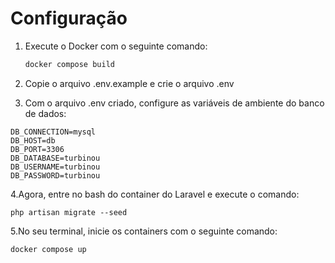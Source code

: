 # Configuração

1. Execute o Docker com o seguinte comando:
   ```bash
   docker compose build

2. Copie o arquivo .env.example e crie o arquivo .env

3. Com o arquivo .env criado, configure as variáveis de ambiente do banco de dados:
```
DB_CONNECTION=mysql
DB_HOST=db
DB_PORT=3306
DB_DATABASE=turbinou
DB_USERNAME=turbinou
DB_PASSWORD=turbinou
```

4.Agora, entre no bash do container do Laravel e execute o comando:
```
php artisan migrate --seed 
```

5.No seu terminal, inicie os containers com o seguinte comando:
``` 
docker compose up
```